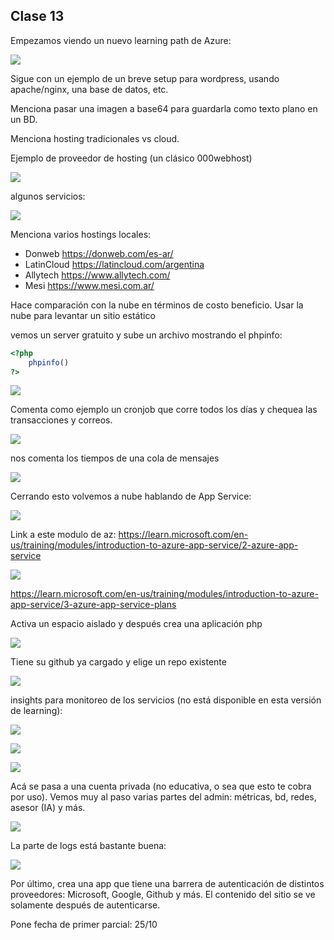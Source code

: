 ## Clase 13

Empezamos viendo un nuevo learning path de Azure:

![](./224-assets/ppt-96-nube.png)

Sigue con un ejemplo de un breve setup para wordpress, usando apache/nginx, una base de datos, etc.

Menciona pasar una imagen a base64 para guardarla como texto plano en un BD.

Menciona hosting tradicionales vs cloud.

Ejemplo de proveedor de hosting (un clásico 000webhost)

![](./224-assets/ppt-97-nube.png)

algunos servicios:

![](./224-assets/ppt-98-nube.png)

Menciona varios hostings locales:

- Donweb https://donweb.com/es-ar/
- LatinCloud https://latincloud.com/argentina
- Allytech https://www.allytech.com/
- Mesi  https://www.mesi.com.ar/

Hace comparación con la nube en términos de costo beneficio. Usar la nube para levantar un sitio estático

vemos un server gratuito y sube un archivo mostrando el phpinfo:

```php
<?php
	phpinfo()
?>
```


![](./224-assets/ppt-99-nube.png)

Comenta como ejemplo un cronjob que corre todos los días y chequea las transacciones y correos.

![](./224-assets/ppt-100-nube.png)

nos comenta los tiempos de una cola de mensajes

![](./224-assets/ppt-101-nube.png)

Cerrando esto volvemos a nube hablando de App Service:

![](./224-assets/ppt-102-nube.png)

Link a este modulo de az: https://learn.microsoft.com/en-us/training/modules/introduction-to-azure-app-service/2-azure-app-service

![](./224-assets/ppt-103-nube.png)

https://learn.microsoft.com/en-us/training/modules/introduction-to-azure-app-service/3-azure-app-service-plans

Activa un espacio aislado y después crea una aplicación php

![](./224-assets/ppt-104-nube.png)

Tiene su github ya cargado y elige un repo existente

![](./224-assets/ppt-105-nube.png)

insights para monitoreo de los servicios (no está disponible en esta versión de learning):

![](./224-assets/ppt-106-nube.png)

![](./224-assets/ppt-107-nube.png)

![](./224-assets/ppt-108-nube.png)

Acá se pasa a una cuenta privada (no educativa, o sea que esto te cobra por uso). Vemos muy al paso varias partes del admin: métricas, bd, redes, asesor (IA) y más.

![](./224-assets/ppt-109-nube.png)

La parte de logs está bastante buena:

![](./224-assets/ppt-110-nube.png)

Por último, crea una app que tiene una barrera de autenticación de distintos proveedores: Microsoft, Google, Github y más. El contenido del sitio se ve solamente después de autenticarse.

Pone fecha de primer parcial: 25/10